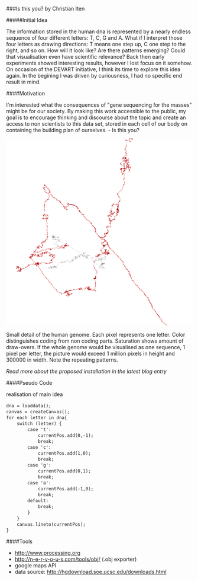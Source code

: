 ###Is this you?
by Christian Iten




#####Initial Idea

The information stored in the human dna is represented by a nearly endless sequence of four different letters: T, C, G and A. What if I interpret those four letters as drawing directions: T means one step up, C one step to the right, and so on. How will it look like? Are there patterns emerging? Could that visualisation even have scientific relevance?
Back then early experiments showed interesting results, however I lost focus on it somehow. On occasion of the DEVART initiative, I think its time to explore this idea again.
In the begining I was driven by curiousness, I had no specific end result in mind. 

####Motivation

I'm interested what the consequences of "gene sequencing for the masses" might be for our society.
By making this work accessible to the public, my goal is to encourage thinking and discourse about the topic and create an access to non scientists to this data set, stored in each cell of our body on containing the building plan of ourselves. - Is this you? 

![Genes Colored](project_images/projsummary_iten.png "Genes Colored")

Small detail of the human genome. Each pixel represents one letter. Color distinguishes coding from non coding parts. Saturation shows amount of draw-overs. If the whole genome would be visualised as one sequence, 1 pixel per letter, the picture would exceed 1 million pixels in height and 300000 in width. Note the repeating patterns. 

*Read more about the proposed installation in the latest blog entry*


####Pseudo Code 

realisation of main idea

```
dna = loaddata();
canvas = createCanvas();
for each letter in dna{
	switch (letter) {
		case 't':
	  		currentPos.add(0,-1);
	  		break;
		case 'c':
		  	currentPos.add(1,0);
		  	break;
		case 'g':
		  	currentPos.add(0,1);
		  	break;
		case 'a':
		  	currentPos.add(-1,0);
		  	break;  
		default:
		  	break;
		}
	}
	canvas.lineto(currentPos);
}		    
```

####Tools

+ http://www.processing.org 
+ http://n-e-r-v-o-u-s.com/tools/obj/ (.obj exporter)
+ google maps API
+ data source: http://hgdownload.soe.ucsc.edu/downloads.html


